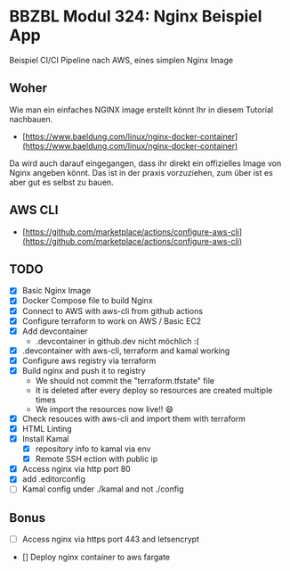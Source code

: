 # BBZBL Modul 324: Nginx Beispiel App

Beispiel CI/CI Pipeline nach AWS, eines simplen Nginx Image

## Woher

Wie man ein einfaches NGINX image erstellt könnt Ihr in diesem Tutorial nachbauen.

- [https://www.baeldung.com/linux/nginx-docker-container](https://www.baeldung.com/linux/nginx-docker-container)

Da wird auch darauf eingegangen, dass ihr direkt ein offizielles Image von Nginx angeben könnt.
Das ist in der praxis vorzuziehen, zum über ist es aber gut es selbst zu bauen.

## AWS CLI

- [https://github.com/marketplace/actions/configure-aws-cli](https://github.com/marketplace/actions/configure-aws-cli)

## TODO

- [x] Basic Nginx Image
- [x] Docker Compose file to build Nginx
- [x] Connect to AWS with aws-cli from github actions
- [x] Configure terraform to work on AWS / Basic EC2
- [x] Add devcontainer
  - .devcontainer in github.dev nicht möchlich :(
- [x] .devcontainer with aws-cli, terraform and kamal working
- [x] Configure aws registry via terraform
- [x] Build nginx and push it to registry
  - We should not commit the "terraform.tfstate" file
  - It is deleted after every deploy so resources are created multiple times
  - We import the resources now live!! 😄
- [x] Check resouces with aws-cli and import them with terraform
- [x] HTML Linting
- [x] Install Kamal
  - [x] repository info to kamal via env
  - [x] Remote SSH ection with public ip
- [x] Access nginx via http port 80
- [x] add .editorconfig
- [ ] Kamal config under ./kamal and not ./config

## Bonus

- [ ] Access nginx via https port 443 and letsencrypt
- [] Deploy nginx container to aws fargate
